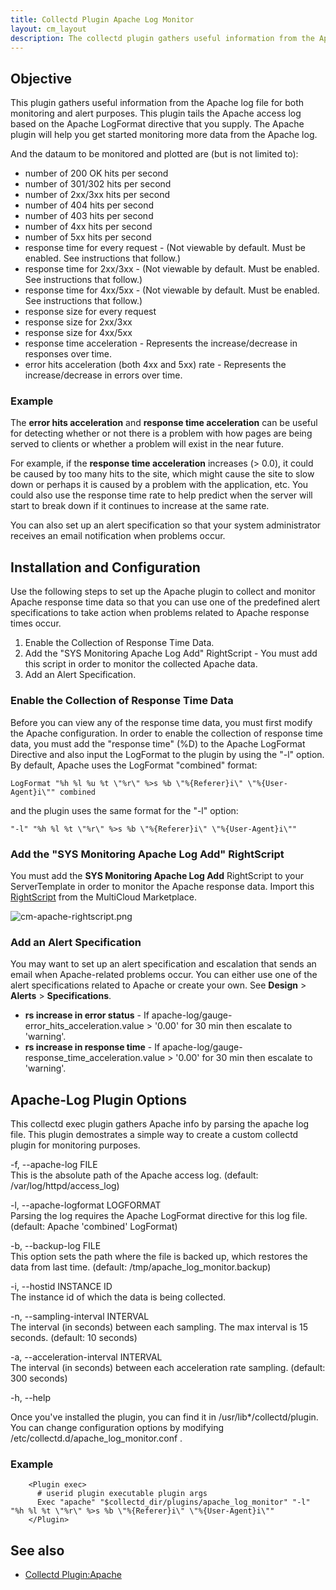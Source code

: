 ```yaml
---
title: Collectd Plugin Apache Log Monitor
layout: cm_layout
description: The collectd plugin gathers useful information from the Apache log file for both monitoring and alert purposes in the RightScale Cloud Management Platform.
---
```


## Objective

This plugin gathers useful information from the Apache log file for both monitoring and alert purposes. This plugin tails the Apache access log based on the Apache LogFormat directive that you supply. The Apache plugin will help you get started monitoring more data from the Apache log.

And the dataum to be monitored and plotted are (but is not limited to):

* number of 200 OK hits per second
* number of 301/302 hits per second
* number of 2xx/3xx hits per second
* number of 404 hits per second
* number of 403 hits per second
* number of 4xx hits per second
* number of 5xx hits per second
* response time for every request - (Not viewable by default. Must be enabled. See instructions that follow.)
* response time for 2xx/3xx - (Not viewable by default. Must be enabled. See instructions that follow.)
* response time for 4xx/5xx - (Not viewable by default. Must be enabled. See instructions that follow.)
* response size for every request
* response size for 2xx/3xx
* response size for 4xx/5xx
* response time acceleration - Represents the increase/decrease in responses over time.
* error hits acceleration (both 4xx and 5xx) rate - Represents the increase/decrease in errors over time.

### Example

The **error hits acceleration** and **response time acceleration** can be useful for detecting whether or not there is a problem with how pages are being served to clients or whether a problem will exist in the near future.

For example, if the **response time acceleration** increases (> 0.0), it could be caused by too many hits to the site, which might cause the site to slow down or perhaps it is caused by a problem with the application, etc. You could also use the response time rate to help predict when the server will start to break down if it continues to increase at the same rate.

You can also set up an alert specification so that your system administrator receives an email notification when problems occur.

## Installation and Configuration

Use the following steps to set up the Apache plugin to collect and monitor Apache response time data so that you can use one of the predefined alert specifications to take action when problems related to Apache response times occur.

1. Enable the Collection of Response Time Data.
2. Add the "SYS Monitoring Apache Log Add" RightScript - You must add this script in order to monitor the collected Apache data.
3. Add an Alert Specification.

### Enable the Collection of Response Time Data

Before you can view any of the response time data, you must first modify the Apache configuration. In order to enable the collection of response time data, you must add the "response time" (%D) to the Apache LogFormat Directive and also input the LogFormat to the plugin by using the "-l" option. By default, Apache uses the LogFormat "combined" format:

~~~
LogFormat "%h %l %u %t \"%r\" %>s %b \"%{Referer}i\" \"%{User-Agent}i\"" combined
~~~

and the plugin uses the same format for the "-l" option:

~~~
"-l" "%h %l %t \"%r\" %>s %b \"%{Referer}i\" \"%{User-Agent}i\""
~~~

### Add the "SYS Monitoring Apache Log Add" RightScript

You must add the **SYS Monitoring Apache Log Add** RightScript to your ServerTemplate in order to monitor the Apache response data. Import this [RightScript](http://www.rightscale.com/library/right_scripts/SYS-Monitoring-Apache-Log-Add/lineage/2771) from the MultiCloud Marketplace.

![cm-apache-rightscript.png](/img/cm-apache-rightscript.png)  

### Add an Alert Specification

You may want to set up an alert specification and escalation that sends an email when Apache-related problems occur. You can either use one of the alert specifications related to Apache or create your own. See **Design** > **Alerts** > **Specifications**.

* **rs increase in error status** - If apache-log/gauge-error_hits_acceleration.value > '0.00' for 30 min then escalate to 'warning'.
* **rs increase in response time** - If apache-log/gauge-response_time_acceleration.value > '0.00' for 30 min then escalate to 'warning'.

## Apache-Log Plugin Options

This collectd exec plugin gathers Apache info by parsing the apache log file. This plugin demostrates a simple way to create a custom collectd plugin for monitoring purposes.

 -f, --apache-log FILE  
 This is the absolute path of the Apache access log. (default: /var/log/httpd/access_log)  

-l, --apache-logformat LOGFORMAT  
 Parsing the log requires the Apache LogFormat directive for this log file. (default: Apache 'combined' LogFormat)  

 -b, --backup-log FILE  
 This option sets the path where the file is backed up, which restores the data from last time. (default: /tmp/apache_log_monitor.backup)  

 -i, --hostid INSTANCE ID  
 The instance id of which the data is being collected.  

 -n, --sampling-interval INTERVAL  
 The interval (in seconds) between each sampling. The max interval is 15 seconds. (default: 10 seconds)  

 -a, --acceleration-interval INTERVAL  
 The interval (in seconds) between each acceleration rate sampling. (default: 300 seconds)  

 -h, --help

Once you've installed the plugin, you can find it in /usr/lib\*/collectd/plugin. You can change configuration options by modifying /etc/collectd.d/apache_log_monitor.conf .

### Example

~~~
    <Plugin exec>
      # userid plugin executable plugin args
      Exec "apache" "$collectd_dir/plugins/apache_log_monitor" "-l" "%h %l %t \"%r\" %>s %b \"%{Referer}i\" \"%{User-Agent}i\""
    </Plugin>
~~~

## See also

- [Collectd Plugin:Apache](http://collectd.org/wiki/index.php/Plugin:Apache)

